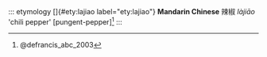 ::: etymology
[]{#ety:lajiao label="ety:lajiao"} **Mandarin Chinese** 辣椒 *làjiāo*
'chili pepper' \[pungent-pepper\][^1]
:::

[^1]: @defrancis_abc_2003
